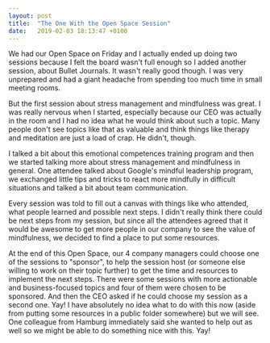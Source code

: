```yaml
---
layout: post
title:  "The One With the Open Space Session"
date:   2019-02-03 18:13:47 +0100
---
```


We had our Open Space on Friday and I actually ended up doing two sessions because I felt the board wasn't full enough so I added another session, about Bullet Journals. It wasn't really good though. I was very unprepared and had a giant headache from spending too much time in small meeting rooms.

But the first session about stress management and mindfulness was great. I was really nervous when I started, especially because our CEO was actually in the room and I had no idea what he would think about such a topic. Many people don't see topics like that as valuable and think things like therapy and meditation are just a load of crap. He didn't, though.

I talked a bit about this emotional competences training program and then we started talking more about stress management and mindfulness in general. One attendee talked about Google's mindful leadership program, we exchanged little tips and tricks to react more mindfully in difficult situations and talked a bit about team communication.

Every session was told to fill out a canvas with things like who attended, what people learned and possible next steps. I didn't really think there could be next steps from my session, but since all the attendees agreed that it would be awesome to get more people in our company to see the value of mindfulness, we decided to find a place to put some resources.

At the end of this Open Space, our 4 company managers could choose one of the sessions to "sponsor", to help the session host (or someone else willing to work on their topic further) to get the time and resources to implement the next steps. There were some sessions with more actionable and business-focused topics and four of them were chosen to be sponsored. And then the CEO asked if he could choose my session as a second one. Yay! I have absolutely no idea what to do with this now (aside from putting some resources in a public folder somewhere) but we will see. One colleague from Hamburg immediately said she wanted to help out as well so we might be able to do something nice with this. Yay!

